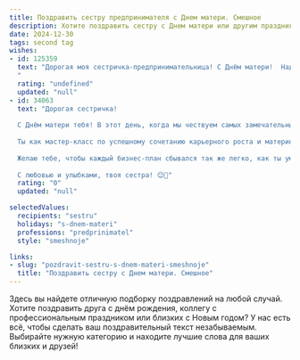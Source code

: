 ```yaml
---
title: Поздравить сестру предпринимателя с Днем матери. Смешное
description: Хотите поздравить сестру с Днем матери или другим праздником? Наш ИИ создаст незабываемое поздравление, а вы обязательно выделитесь среди других.  
date: 2024-12-30
tags: second tag
wishes:
- id: 125359
  text: "Дорогая моя сестричка-предпринимательница! С Днём матери!  Надеюсь, твой бизнес настолько успешен, что ты можешь позволить себе отдохнуть и насладиться этим праздником, не думая о дедлайнах и налоговых отчётах.  Пусть материнство приносит тебе не меньше прибыли, чем твой бизнес –  только в виде бесконечной любви и смеха (и немного меньше бессонных ночей, ладно?).  С праздником!
  "
  rating: "undefined"
  updated: "null"
- id: 34063
  text: "Дорогая сестричка!
  
  С Днём матери тебя! В этот день, когда мы чествуем самых замечательных мам, нельзя не отметить, что ты не только выдающийся предприниматель, но и мастер многозадачности! Сколько же дел ты успеваешь накрутить, как настоящая вертлявая фея бизнеса!
  
  Ты как мастер-класс по успешному сочетанию карьерного роста и материнства: ты не просто работаешь, а создаёшь настоящие шедевры! Если бы твою жизнь снимали в формате реалити-шоу, все мы бы залипли перед экранами с попкорном – столько захватывающего контента!
  
  Желаю тебе, чтобы каждый бизнес-план сбывался так же легко, как ты умеешь находить потерянные игрушки в шкафу. Пусть твои дети растут умными и успешными, а ты оставайся такой же уникальной и вдохновляющей!
  
  С любовью и улыбками, твоя сестра! 😊💐"
  rating: "0"
  updated: "null"

selectedValues:
  recipients: "sestru"
  holidays: "s-dnem-materi"
  professions: "predprinimatel"
  style: "smeshnoje"

links:
- slug: "pozdravit-sestru-s-dnem-materi-smeshnoje"
  title: "Поздравить сестру с Днем матери. Смешное"
---
```


Здесь вы найдете отличную подборку поздравлений на любой случай. 
Хотите поздравить друга с днём рождения, коллегу с профессиональным праздником или близких с Новым годом? У нас есть всё, чтобы сделать ваш поздравительный текст незабываемым. Выбирайте нужную категорию и находите лучшие слова для ваших близких и друзей!
